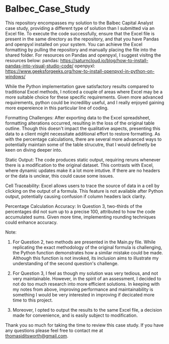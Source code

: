 # Balbec_Case_Study
This repository encompasses my solution to the Balbec Capital Analyst case study, providing a different type of solution than I submitted via an Excel file. To execute the code successfully, ensure that the Excel file is present in the same directory as the repository, and that you have Pandas and openpyxl installed on your system. You can achieve the Excel formatting by pulling the repository and manually placing the file into the shared folder. For resources on Pandas and openpyxl, I suggest visitng the resources below:
    pandas: https://saturncloud.io/blog/how-to-install-pandas-into-visual-studio-code/
    openpyxl: https://www.geeksforgeeks.org/how-to-install-openpyxl-in-python-on-windows/

While the Python implementation gave satisfactory results compared to traditional Excel methods, I noticed a couple of areas where Excel may be a more suitable choice for these specific requirements. Given more advanced requirements, python could be incredilby useful, and I really enjoyed gaining more expereience in this particular line of coding. 

Formatting Challenges: After exporting data to the Excel spreadsheet, formatting alterations occurred, resulting in the loss of the original table outline. Though this doesn't impact the qualitative aspects, presenting this data to a client might necessitate additional effort to restore formatting. As with the percentage calculations, there are several more advanced ways to potentially maintain some of the table strucutre, that I would definetly be keen on diving deeper into. 

Static Output: The code produces static output, requiring reruns whenever there is a modification to the original dataset. This contrasts with Excel, where dynamic updates make it a lot more intutive. If there are no headers or the data is unclear, this could cause some issues. 

Cell Traceability: Excel allows users to trace the source of data in a cell by clicking on the output of a formula. This feature is not available after Python output, potentially causing confusion if column headers lack clarity.

Percentage Calculation Accuracy: In Question 3, two-thirds of the percentages did not sum up to a precise 100, attributed to how the code accumulated sums. Given more time, implementing rounding techniques could enhance accuracy.

Note: 
1. For Question 2, two methods are presented in the Main.py file. While replicating the exact methodology of the original formula is challenging, the Python function demonstrates how a similar mistake could be made. Although this function is not invoked, its inclusion aims to illustrate my understanding of the second question's challenge.

2. For Question 3, I feel as though my solution was very tedious, and not very maintainable. However, in the spirit of an assessment, I decided to not do too much research into more efficient solutions. In keeping with my notes from above, improving performance and maintainability is something I would be very interested in improving if decicated more time to this project. 

3. Moreover, I opted to output the results to the same Excel file, a decision made for convenience, and is easily subject to modification.

Thank you so much for taking the time to review this case study. If you have any questions please feel free to contact me at thomasjditsworth@gmail.com.
